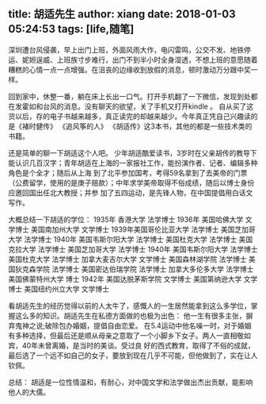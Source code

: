 title: 胡适先生
author: xiang
date: 2018-01-03 05:24:53
tags: [life,随笔]
---
   深圳遭台风侵袭，早上出门上班，外面风雨大作，电闪雷鸣，公交不发、地铁停运、妮妲逞威、上班族寸步难行，出门不到半小时全身湿透，不想上班的意愿随着糟糕的心情一点一点增强。在沮丧的边缘收到放假的消息，顿时激动万分跟中奖一样。
   
   回到家中，休整一番，躺在床上长出一口气。打开手机翻了一下微信，发现到处都在发霍如和台风的消息。没有聊天的欲望，关了手机又打开kindle 。 自从买了这货以后，存的电子书越来越多，真正读完的却越来越少。今年真正凭自己兴趣读的是《褚时健传》 《追风筝的人》 《胡适传》这3本书，其他的都是一些技术类的书籍。
   
还是简单的聊一下胡适这个人吧。
   少年胡适酷爱读书，3岁时在父亲胡传的教导下能认识几百汉字；青年胡适在上海的一家报社工作，能扮演作者、记者、编辑多种角色是个全才；随后从上海 到了北平参加国考，考得59名拿到了去美帝的门票（公费留学，使用的是庚子赔款）；中年求学美帝取得不俗成绩，随后以博士身份应邀回国出任北大教授；并参 加了五四运动，是先锋人物，在中国提倡用白话文写作。

大概总结一下胡适的学位：
1935年 香港大学 法学博士
1936年 美国哈佛大学 文学博士
美国南加州大学 文学博士
1939年美国哥伦比亚大学 法学博士
美国芝加哥大学 法学博士 1940年
美国韦斯尔阳大学 法学博士
美国杜克大学 法学博士
美国克拉大学 法学博士
美国芝加哥大学 法学博士 1940年
美国韦斯尔阳大学 法学博士
美国杜克大学 法学博士
加拿大麦吉尔大学 文学博士
美国森林湖学院 法学博士
美国狄克森学院 法学博士
美国密达伯瑞学院 法学博士
加拿大多伦多大学 法学博士
美国佛蒙特州大学 博士 1942年
美国达脱茅斯学院 文学博士
美国第纳逊大学 文学博士
美国纽约州立大学 文学博士

   看胡适先生的经历觉得以前的人太牛了，感慨人的一生居然能拿到这么多学位，掌握这么多的知识。胡适先生在私德方面做的也极为出色： 他一生有很多主张，摒弃鬼神之说;破除包办婚姻，提倡自由恋爱。 在5.4运动中他名噪一时，对于婚姻有多种选择，但最后还是顺从母亲之意取了一个小脚乡下女子。两人一直相敬如宾，40年未曾离婚，是当时的美谈。受过良 好的西式教育，取得了不俗的成就，最后选了一个远不如自己的女子，要放到现在几乎不可能，但他做到了，实在让人钦佩。

总结： 胡适是一位性情温和，有耐心，对中国文学和法学做出杰出贡献，能影响他人的大儒。
